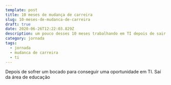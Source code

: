 ```yaml
---
template: post
title: 10 meses de mudança de carreira
slug: 10-meses-de-mudanca-de-carreira
draft: true
date: 2020-06-26T12:22:03.829Z
description: um pouco desses 10 meses trabalhando em TI depois de sair de Educação
category: jornada
tags:
  - jornada
  - mudanca de carreira
  - ti
---
```

Depois de sofrer um bocado para conseguir uma oportunidade em TI. Saí da área de educação
